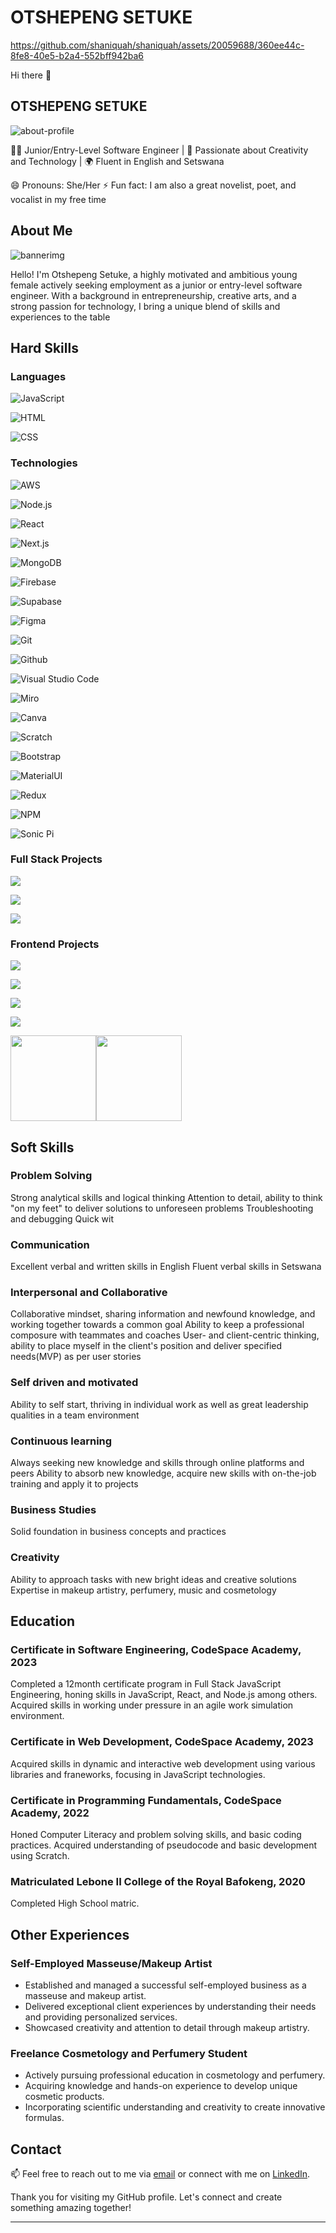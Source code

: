 # OTSHEPENG SETUKE



https://github.com/shaniquah/shaniquah/assets/20059688/360ee44c-8fe8-40e5-b2a4-552bff942ba6



Hi there 👋

## OTSHEPENG SETUKE


![about-profile](https://github.com/shaniquah/shaniquah/assets/20059688/83c0f8c4-5075-4444-8c06-bb4070db3ef3)

👩‍💻 Junior/Entry-Level Software Engineer | 🌟 Passionate about Creativity and Technology | 🌍 Fluent in English and Setswana

😄 Pronouns: She/Her
⚡ Fun fact: I am also a great novelist, poet, and vocalist in my free time

## About Me

![bannerimg](https://github.com/shaniquah/shaniquah/assets/20059688/2ed8c74b-caec-4027-b605-dc695615e7f5)


Hello! I'm Otshepeng Setuke, a highly motivated and ambitious young female actively seeking employment as a junior or entry-level software engineer. With a background in entrepreneurship, creative arts, and a strong passion for technology, I bring a unique blend of skills and experiences to the table

## Hard Skills

### Languages

![JavaScript](https://img.shields.io/badge/-JavaScript-000?&logo=JavaScript)

![HTML](https://img.shields.io/badge/-HTML5-000?&logo=HTML5)

![CSS](https://img.shields.io/badge/-CSS3-000?&logo=CSS3)

### Technologies

![AWS](https://img.shields.io/badge/-AWS-000?&logo=Amazon-AWS&logoColor=F90)

![Node.js](https://img.shields.io/badge/-Node.js-000?&logo=node.js)

![React](https://img.shields.io/badge/-React-000?&logo=React)

![Next.js](https://img.shields.io/badge/-Next.js-000?&logo=Next.js)

![MongoDB](https://img.shields.io/badge/-MongoDB-000?&logo=MongoDB)

![Firebase](https://img.shields.io/badge/-Firebase-000?&logo=Firebase)

![Supabase](https://img.shields.io/badge/-Supabase-000?&logo=Supabase)

![Figma](https://img.shields.io/badge/-Figma-000?&logo=Figma)

![Git](https://img.shields.io/badge/-Git-000?&logo=Git)

![Github](https://img.shields.io/badge/-Github-000?&logo=GitHub)

![Visual Studio Code](https://img.shields.io/badge/-Visual%20Studio%20Code-000?&logo=Visual%20Studio%20Code)

![Miro](https://img.shields.io/badge/-Miro-000?&logo=Miro)

![Canva](https://img.shields.io/badge/-Canva-000?&logo=Canva)

![Scratch](https://img.shields.io/badge/-Scratch-000?&logo=Scratch)

![Bootstrap](https://img.shields.io/badge/-Bootstrap-000?&logo=Bootstrap)

![MaterialUI](https://img.shields.io/badge/-MaterialUI-000?&logo=MUI)

![Redux](https://img.shields.io/badge/-Redux-000?&logo=Redux)

![NPM](https://img.shields.io/badge/-NPM-000?&logo=npm)

![Sonic Pi](https://img.shields.io/badge/-Sonic%20Pi-002?&logo=SonicPi)

### Full Stack Projects

[![](https://img.shields.io/badge/-💻📰Blog%20Site-000)](https://github.com/shaniquah/next-blog)

[![](https://img.shields.io/badge/-🍽️Recipe%20App-000)](https://github.com/CodeSpace/ASE/groupA/)

[![](https://img.shields.io/badge/-📖📚Book%20Connect-000)](https://github.com/shaniquah/OTSSET869_bcl2302_Chanique_OtshepengSetuke_IWA19_01)

### Frontend Projects

[![](https://img.shields.io/badge/-💼📋Portfolio-000)](https://github.com/shaniquah/tailwind-portfolio)

[![](https://img.shields.io/badge/-📆%20Web%20Calendar-000)](https://github.com/shaniquah/web-calendar)

[![](https://img.shields.io/badge/-📰💻%20Blog-000)](https://github.com/shaniquah/nextjs-blog)

[![](https://img.shields.io/badge/-🌐%20Events%20Web%App-000)](https://github.com/shaniquah/next-events)

<a href="https://or-setuke.vercel.app/"><img height="137px" src="https://github-readme-stats.vercel.app/api?username=shaniquah&hide_title=true&hide_border=true&show_icons=true&include_all_commits=true&count_private=true&line_height=21&text_color=000&icon_color=000&bg_color=0,ea6161,ffc64d,fffc4d,52fa5a&theme=graywhite" /><!-- wi*quL3fcV --><img height="137px" src="https://github-readme-stats.vercel.app/api/top-langs/?username=shaniquah&hide=html&hide_title=true&hide_border=true&layout=compact&langs_count=6&exclude_repo=comp426,Redventures-Movie-Quotes&text_color=000&icon_color=fff&bg_color=0,52fa5a,4dfcff,c64dff&theme=graywhite" /></a>

## Soft Skills

### Problem Solving
Strong analytical skills and logical thinking
Attention to detail, ability to think "on my feet" to deliver solutions to unforeseen problems
Troubleshooting and debugging 
Quick wit

### Communication
Excellent verbal and written skills in English
Fluent verbal skills in Setswana

### Interpersonal and Collaborative
Collaborative mindset, sharing information and newfound knowledge, and working together towards a common goal
Ability to keep a professional composure with teammates and coaches
User- and client-centric thinking, ability to place myself in the client's position and deliver specified needs(MVP) as per user stories 

### Self driven and motivated
Ability to self start, thriving in individual work as well as great leadership qualities in a team environment 

### Continuous learning
Always seeking new knowledge and skills through online platforms and peers
Ability to absorb new knowledge, acquire new skills with on-the-job training and apply it to projects

### Business Studies
Solid foundation in business concepts and practices

### Creativity
Ability to approach tasks with new bright ideas and creative solutions
Expertise in makeup artistry, perfumery, music and cosmetology

## Education

### Certificate in Software Engineering, CodeSpace Academy, 2023
Completed a 12month certificate program in Full Stack JavaScript Engineering, honing skills in JavaScript, React, and Node.js among others. Acquired skills in working under pressure in an agile work simulation environment.

### Certificate in Web Development, CodeSpace Academy, 2023
Acquired skills in dynamic and interactive web development using various libraries and franeworks, focusing in JavaScript technologies.

### Certificate in Programming Fundamentals, CodeSpace Academy, 2022
Honed Computer Literacy and problem solving skills, and basic coding practices. Acquired understanding of pseudocode and basic development using Scratch.

### Matriculated Lebone II College of the Royal Bafokeng, 2020
Completed High School matric.

## Other Experiences

### Self-Employed Masseuse/Makeup Artist
- Established and managed a successful self-employed business as a masseuse and makeup artist.
- Delivered exceptional client experiences by understanding their needs and providing personalized services.
- Showcased creativity and attention to detail through makeup artistry.

### Freelance Cosmetology and Perfumery Student
- Actively pursuing professional education in cosmetology and perfumery.
- Acquiring knowledge and hands-on experience to develop unique cosmetic products.
- Incorporating scientific understanding and creativity to create innovative formulas.

## Contact

📫 Feel free to reach out to me via [email](or.setuke@gmail.com) or connect with me on [LinkedIn](https://www.linkedin.com/in/otshepeng-setuke/).


Thank you for visiting my GitHub profile. Let's connect and create something amazing together!

---

